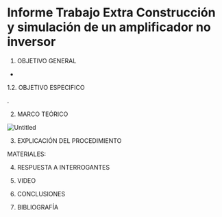 # Informe Trabajo Extra Construcción  y simulación de un amplificador no inversor
1. OBJETIVO GENERAL 

*

1.2. OBJETIVO ESPECIFICO 

.

2. MARCO TEÓRICO 

![Untitled](https://user-images.githubusercontent.com/93899720/156893368-25e3432e-9af8-4830-9161-5756948c695b.jpg)

3. EXPLICACIÓN DEL PROCEDIMIENTO

MATERIALES: 

4. RESPUESTA A INTERROGANTES 


5. VIDEO



6. CONCLUSIONES



7. BIBLIOGRAFÍA

